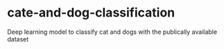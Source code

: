 # cate-and-dog-classification
Deep learning model to classify cat and dogs with the publically available dataset
